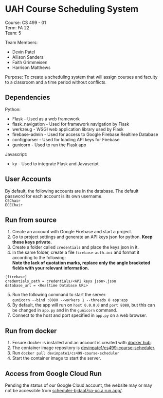 # UAH Course Scheduling System

Course: CS 499 - 01  
Term: FA 22  
Team: 5  

Team Members:
- Devin Patel
- Allison Sanders
- Faith Grimmeisen
- Harrison Matthews

Purpose: To create a scheduling system that will assign courses and faculty to a classroom and a time period without conflicts.  

## Dependencies

Python:  
- Flask - Used as a web framework
- flask_navigation - Used for framework navigation by Flask
- werkzeug - WSGI web application library used by Flask
- firebase-admin - Used for access to Google Firebase Realtime Database
- configparser - Used for loading API keys for Firebase
- gunicorn - Used to run the Flask app

Javascript:  
- ky - Used to integrate Flask and Javascript

## User Accounts

By default, the following accounts are in the database. The default password for each account is its own username.  
`CSChair`  
`ECEChair`

## Run from source

1. Create an account with Google Firebase and start a project.
2. Go to project settings and generate an API keys json for python. **Keep these keys private.**
3. Create a folder called `credentials` and place the keys json in it.
4. In the same folder, create a file `firebase-auth.ini` and format it according to the following:  
**Note the lack of quotation marks, replace only the angle bracketed fields with your relevant information.**
```
[firebase]
credentials_path = credentials/<API keys json>.json
database_url = <Realtime Database URL>
```
5. Run the following command to start the server:  
`gunicorn --bind :8080 --workers 1 --threads 8 app:app`  
6. By default, the app will run on `host 0.0.0.0` and `port 8080`, but this can be changed in `app.py` and in the `gunicorn` command.
7. Connect to the host and port specified in `app.py` on a web browser.

## Run from docker

1. Ensure docker is installed and an account is created with [docker hub](https://hub.docker.com/).
2. The container image repository is [devinpate1/cs499-course-scheduler](https://hub.docker.com/r/devinpate1/cs499-course-scheduler).
3. Run `docker pull devinpate1/cs499-course-scheduler`
4. Start the container image to start the server.

## Access from Google Cloud Run

Pending the status of our Google Cloud account, the website may or may not be accessible from [scheduler-bjdaal7iia-uc.a.run.app/](https://scheduler-bjdaal7iia-uc.a.run.app/).
